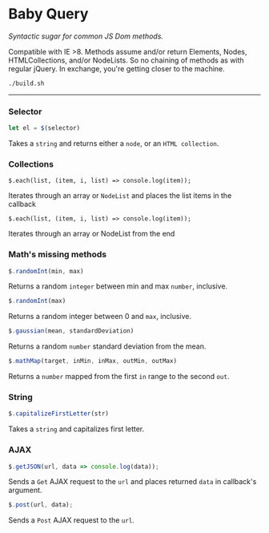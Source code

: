 # Baby Query

_Syntactic sugar for common JS Dom methods._

Compatible with IE >8. Methods assume and/or return Elements, Nodes, HTMLCollections, and/or NodeLists. So no chaining of methods as with regular jQuery. In exchange, you're getting closer to the machine.

```bash
./build.sh
```

***
### Selector

```js
let el = $(selector)
```

Takes a `string` and returns either a `node`, or an `HTML collection`.

### Collections

    $.each(list, (item, i, list) => console.log(item));

Iterates through an array or `NodeList` and places the list items in the callback

    $.each(list, (item, i, list) => console.log(item));

Iterates through an array or NodeList from the end

### Math's missing methods

```js
$.randomInt(min, max)
```

Returns a random `integer` between min and max `number`, inclusive.

```js
$.randomInt(max)
```

Returns a random integer between 0 and `max`, inclusive.

```js
$.gaussian(mean, standardDeviation)
```

Returns a random `number` standard deviation from the mean.

```js
$.mathMap(target, inMin, inMax, outMin, outMax)
```

Returns a `number` mapped from the first `in` range to the second `out`.

### String

```js
$.capitalizeFirstLetter(str)
```

Takes a `string` and capitalizes first letter.


### AJAX

```js
$.getJSON(url, data => console.log(data));
```
Sends a `Get` AJAX request to the `url` and places returned `data` in callback's argument.

```js
$.post(url, data);
```
Sends a `Post` AJAX request to the `url`.